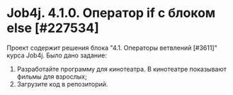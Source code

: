 # Job4j. 4.1.0. Оператор if с блоком else [#227534]
Проект содержит решения блока "4.1. Операторы ветвлений [#3611]" курса Job4j.
Было дано задание:
1. Разработайте программу для кинотеатра. В кинотеатре показывают фильмы для взрослых;
2. Загрузите код в репозиторий.